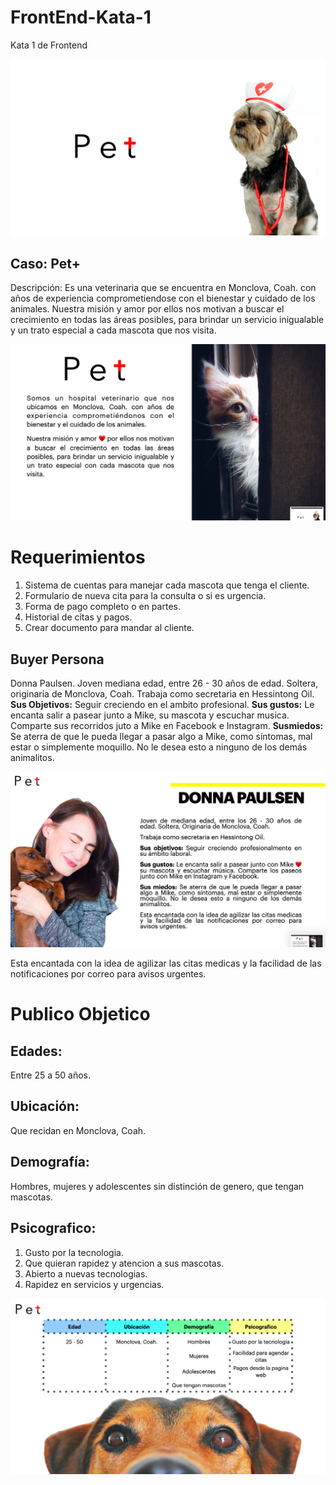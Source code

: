 # FrontEnd-Kata-1
Kata 1 de Frontend

![Logo - SamaelGT ](https://github.com/SamaelGT/FrontEnd-Kata-1/blob/main/Logo.png)

## Caso: Pet+
Descripción: Es una veterinaria que se encuentra en Monclova, Coah. con años de experiencia comprometiendose con el bienestar y cuidado de los animales.
Nuestra misión y amor por ellos nos motivan a buscar el crecimiento en todas las áreas posibles, para brindar un servicio inigualable y un trato especial a cada mascota que nos visita.

![Veterinaria - SamaelGT ](https://github.com/SamaelGT/FrontEnd-Kata-1/blob/main/Veterinaria.png)


# Requerimientos
1.  Sistema de cuentas para manejar cada mascota que tenga el cliente.
2.  Formulario de nueva cita para la consulta o si es urgencia.
3.  Forma de pago completo o en partes.
4.  Historial de citas y pagos.
5.  Crear documento para mandar al cliente.

## Buyer Persona
Donna Paulsen.
Joven mediana edad, entre 26 - 30 años de edad. Soltera, originaria de Monclova, Coah.
Trabaja como secretaria en Hessintong Oil.
**Sus Objetivos:** Seguir creciendo en el ambito profesional.
**Sus gustos:** Le encanta salir a pasear junto a Mike, su mascota y escuchar musica. Comparte sus recorridos juto a Mike en Facebook e Instagram.
**Susmiedos:** Se aterra de que le pueda llegar a pasar algo a Mike, como síntomas, mal estar o simplemente moquillo. No le desea esto a ninguno de los demás animalitos.

![BuyerPersona - SamaelGT ](https://github.com/SamaelGT/FrontEnd-Kata-1/blob/main/BuyerPersona.png)


Esta encantada con la idea de agilizar las citas medicas y la facilidad de las notificaciones por correo para avisos urgentes.

# Publico Objetico
## Edades:
Entre 25 a 50 años.

## Ubicación:
Que recidan en Monclova, Coah.

## Demografía:
Hombres, mujeres y adolescentes sin distinción de genero, que tengan mascotas.

## Psicografico:
1.  Gusto por la tecnologia.
2.  Que quieran rapidez y atencion a sus mascotas.
3.  Abierto a nuevas tecnologias.
4.  Rapidez en servicios y urgencias.

![PublicObject - SamaelGT ](https://github.com/SamaelGT/FrontEnd-Kata-1/blob/main/PublicObject.png)
